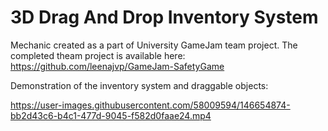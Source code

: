 # 3D Drag And Drop Inventory System

Mechanic created as a part of University GameJam team project. The completed theam project is available here: https://github.com/leenajvp/GameJam-SafetyGame

Demonstration of the inventory system and draggable objects:

https://user-images.githubusercontent.com/58009594/146654874-bb2d43c6-b4c1-477d-9045-f582d0faae24.mp4
